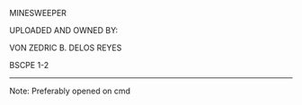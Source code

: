 MINESWEEPER

UPLOADED AND OWNED BY:

VON ZEDRIC B. DELOS REYES

BSCPE 1-2

------

Note: Preferably opened on cmd
